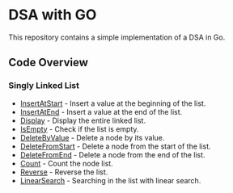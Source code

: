 # DSA with GO

This repository contains a simple implementation of a DSA in Go.

## Code Overview

### Singly Linked List

- [InsertAtStart](./Linkedlist/singly.go#L19) - Insert a value at the beginning of the list.
- [InsertAtEnd](./Linkedlist/singly.go#L29) - Insert a value at the end of the list.
- [Display](./Linkedlist/singly.go#L54) - Display the entire linked list.
- [IsEmpty](./Linkedlist/singly.go#L78) - Check if the list is empty.
- [DeleteByValue](./Linkedlist/singly.go#L86) - Delete a node by its value.
- [DeleteFromStart](./Linkedlist/singly.go#L110) - Delete a node from the start of the list.
- [DeleteFromEnd](./Linkedlist/singly.go#L130) - Delete a node from the end of the list.
- [Count](./Linkedlist/singly.go#L156) - Count the node list.
- [Reverse](./Linkedlist/singly.go#L180) - Reverse the list.
- [LinearSearch](./Linkedlist/singly.go#L222) - Searching in the list with linear search.